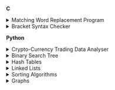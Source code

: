 **C**

<details>
<summary>Matching Word Replacement Program</summary/>
Performing pattern-matching replacements on a given string.
<object data="https://github.com/Daniel-Waits/DanielW/tree/main/C_Assignment_1" type="application/pdf" width="700px" height="700px">
    <embed src=https://github.com/Daniel-Waits/DanielW/tree/main/C_Assignment_1">
        <p>Program Files: <a href="https://github.com/Daniel-Waits/DanielW/tree/main/C_Assignment_1">View Files</a>.</p>
    </embed>
</object>
</details>
                                                                                                         
<details>
<summary>Bracket Syntax Checker</summary/>
Visually performs bracket-balance-checking on any given file.
<object data="https://github.com/Daniel-Waits/DanielW/tree/main/C_Assignment_2" type="application/pdf" width="700px" height="700px">
    <embed src=https://github.com/Daniel-Waits/DanielW/tree/main/C_Assignment_2">
        <p>Program Files: <a href="https://github.com/Daniel-Waits/DanielW/tree/main/C_Assignment_2">View Files</a>.</p>
    </embed>
</object>
</details>


**Python**

<details>
<summary>Crypto-Currency Trading Data Analyser</summary/>
Performs path finding to connect buyers and sellers from one crypto-currency to another.
<object data="https://github.com/Daniel-Waits/DanielW/blob/main/Python_Assignment/Report.pdf" width="700px" height="700px">
    <embed src=https://github.com/Daniel-Waits/DanielW/blob/main/Python_Assignment/Report.pdf">
        <p>Report: <a href="https://github.com/Daniel-Waits/DanielW/blob/main/Python_Assignment/Report.pdf">View Report</a>.</p>
    </embed>
</object>
                                                                                                           
<object data="https://github.com/Daniel-Waits/DanielW/tree/main/Python_Assignment" type="application/pdf" width="700px" height="700px">
    <embed src=https://github.com/Daniel-Waits/DanielW/tree/main/Python_Assignment">
        <p>Program Files: <a href="https://github.com/Daniel-Waits/DanielW/tree/main/Python_Assignment">View Files</a>.</p>
    </embed>
</object>
</details>

<details>
<summary>Binary Search Tree</summary/>
Implementation of a Binary Search Tree within Python.
<object data="https://github.com/Daniel-Waits/DanielW/blob/main/BinarySearchTree.py" type="application/pdf" width="700px" height="700px">
    <embed src=https://github.com/Daniel-Waits/DanielW/blob/main/BinarySearchTree.py">
        <p>Code: <a href="https://github.com/Daniel-Waits/DanielW/blob/main/BinarySearchTree.py">View Code</a>.</p>
    </embed>
</object>
</details>
                                                                                                
<details>
<summary>Hash Tables</summary/>
Implementation of a Hash Table within Python.
<object data="https://github.com/Daniel-Waits/DanielW/blob/main/hashTables.py" type="application/pdf" width="700px" height="700px">
    <embed src=https://github.com/Daniel-Waits/DanielW/blob/main/hashTables.py">
        <p>Code: <a href="https://github.com/Daniel-Waits/DanielW/blob/main/hashTables.py">View Code</a>.</p>
    </embed>
</object>
</details>
                                                                                          
<details>
<summary>Linked Lists</summary/>
Implementation of a Linked List within Python.
<object data="https://github.com/Daniel-Waits/DanielW/blob/main/linkedLists.py" type="application/pdf" width="700px" height="700px">
    <embed src=https://github.com/Daniel-Waits/DanielW/blob/main/linkedLists.py">
        <p>Code: <a href="https://github.com/Daniel-Waits/DanielW/blob/main/linkedLists.py">View Code</a>.</p>
    </embed>
</object>
</details>
                                                                                           
<details>
<summary>Sorting Algorithms</summary/>
Implementation and comparison of different sorting algorithms within Python.
<object data="https://github.com/Daniel-Waits/DanielW/blob/main/DSASorts.py" type="application/pdf" width="700px" height="700px">
    <embed src=https://github.com/Daniel-Waits/DanielW/blob/main/DSASorts.py">
        <p>Code: <a href="https://github.com/Daniel-Waits/DanielW/blob/main/DSASorts.py">View Code</a>.</p>
    </embed>
</object>
</details>
                                                                                        
<details>
<summary>Graphs</summary/>
Using a Linked List to create a Graph within Python.
<object data="https://github.com/Daniel-Waits/DanielW/blob/main/GraphLinkedList.py" type="application/pdf" width="700px" height="700px">
    <embed src=https://github.com/Daniel-Waits/DanielW/blob/main/GraphLinkedList.py">
        <p>Code: <a href="https://github.com/Daniel-Waits/DanielW/blob/main/GraphLinkedList.py">View Code</a>.</p>
    </embed>
</object>
</details>
